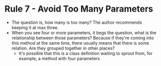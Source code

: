 # Rule 7 - Avoid Too Many Parameters

* The question is, how many is too many? The author recommends keeping it at max three.
* When you see four or more parameters, it begs the question, what is the relationship between those parameters? Because if they're coming into this method at the same time, there usually means that there is some relation. Are they grouped together in other places?
    * It's possible that this is a class definition waiting to sprout from, for example, a method with four parameters